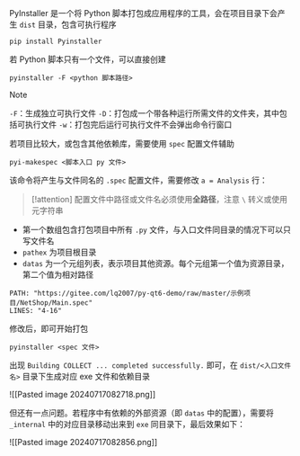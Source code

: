 PyInstaller 是一个将 Python 脚本打包成应用程序的工具，会在项目目录下会产生 `dist`  目录，包含可执行程序

```shell
pip install Pyinstaller
```

若 Python 脚本只有一个文件，可以直接创建

```shell
pyinstaller -F <python 脚本路径>
```

> [!note]
> `-F`：生成独立可执行文件
> `-D`：打包成一个带各种运行所需文件的文件夹，其中包括可执行文件
> `-w`：打包完后运行可执行文件不会弹出命令行窗口

若项目比较大，或包含其他依赖库，需要使用 `spec` 配置文件辅助

```shell
pyi-makespec <脚本入口 py 文件>
```

该命令将产生与文件同名的 `.spec` 配置文件，需要修改 `a = Analysis` 行：

> [!attention]
> 配置文件中路径或文件名必须使用**全路径**，注意  `\` 转义或使用元字符串

- 第一个数组包含打包项目中所有 `.py` 文件，与入口文件同目录的情况下可以只写文件名
- `pathex` 为项目根目录
- `datas` 为一个元组列表，表示项目其他资源。每个元组第一个值为资源目录，第二个值为相对路径

```embed-python
PATH: "https://gitee.com/lq2007/py-qt6-demo/raw/master/示例项目/NetShop/Main.spec"
LINES: "4-16"
```

修改后，即可开始打包

```shell
pyinstaller <spec 文件>
```

出现 `Building COLLECT ... completed successfully.` 即可，在 `dist/<入口文件名>` 目录下生成对应 exe 文件和依赖目录

![[Pasted image 20240717082718.png]]

但还有一点问题。若程序中有依赖的外部资源（即 `datas` 中的配置），需要将 `_internal` 中的对应目录移动出来到 `exe` 同目录下，最后效果如下：

![[Pasted image 20240717082856.png]]
